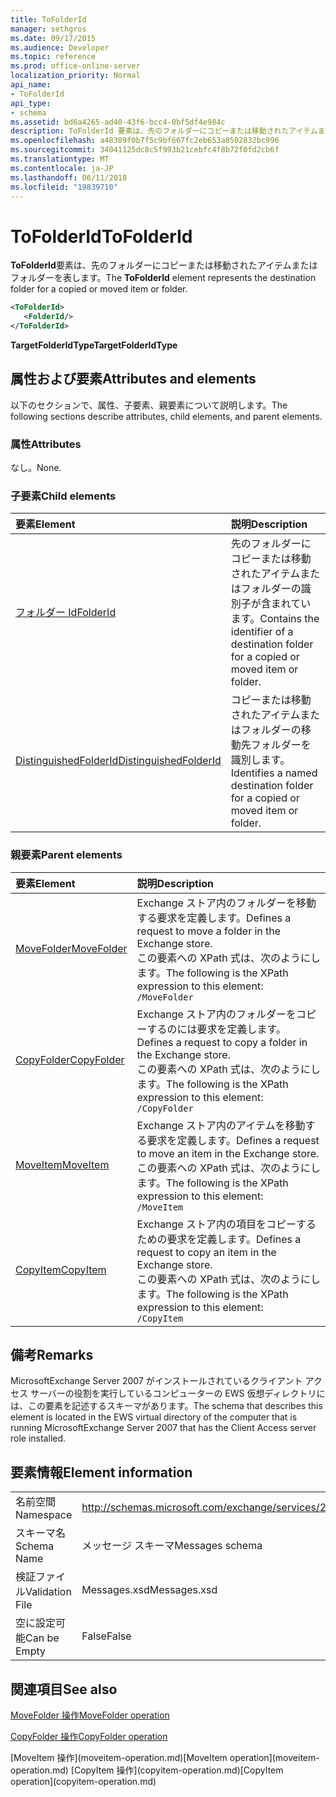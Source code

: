 ```yaml
---
title: ToFolderId
manager: sethgros
ms.date: 09/17/2015
ms.audience: Developer
ms.topic: reference
ms.prod: office-online-server
localization_priority: Normal
api_name:
- ToFolderId
api_type:
- schema
ms.assetid: bd6a4265-ad40-43f6-bcc4-0bf5df4e984c
description: ToFolderId 要素は、先のフォルダーにコピーまたは移動されたアイテムまたはフォルダーを表します。
ms.openlocfilehash: a48309f0b7f5c9bf667fc2eb653a0502832bc996
ms.sourcegitcommit: 34041125dc8c5f993b21cebfc4f8b72f0fd2cb6f
ms.translationtype: MT
ms.contentlocale: ja-JP
ms.lasthandoff: 06/11/2018
ms.locfileid: "19839710"
---
```

# <a name="tofolderid"></a><span data-ttu-id="f2451-103">ToFolderId</span><span class="sxs-lookup"><span data-stu-id="f2451-103">ToFolderId</span></span>

<span data-ttu-id="f2451-104">**ToFolderId**要素は、先のフォルダーにコピーまたは移動されたアイテムまたはフォルダーを表します。</span><span class="sxs-lookup"><span data-stu-id="f2451-104">The **ToFolderId** element represents the destination folder for a copied or moved item or folder.</span></span> 
  
```xml
<ToFolderId>
   <FolderId/>
</ToFolderId>
```

 <span data-ttu-id="f2451-105">**TargetFolderIdType**</span><span class="sxs-lookup"><span data-stu-id="f2451-105">**TargetFolderIdType**</span></span>
## <a name="attributes-and-elements"></a><span data-ttu-id="f2451-106">属性および要素</span><span class="sxs-lookup"><span data-stu-id="f2451-106">Attributes and elements</span></span>

<span data-ttu-id="f2451-107">以下のセクションで、属性、子要素、親要素について説明します。</span><span class="sxs-lookup"><span data-stu-id="f2451-107">The following sections describe attributes, child elements, and parent elements.</span></span>
  
### <a name="attributes"></a><span data-ttu-id="f2451-108">属性</span><span class="sxs-lookup"><span data-stu-id="f2451-108">Attributes</span></span>

<span data-ttu-id="f2451-109">なし。</span><span class="sxs-lookup"><span data-stu-id="f2451-109">None.</span></span>
  
### <a name="child-elements"></a><span data-ttu-id="f2451-110">子要素</span><span class="sxs-lookup"><span data-stu-id="f2451-110">Child elements</span></span>

|<span data-ttu-id="f2451-111">**要素**</span><span class="sxs-lookup"><span data-stu-id="f2451-111">**Element**</span></span>|<span data-ttu-id="f2451-112">**説明**</span><span class="sxs-lookup"><span data-stu-id="f2451-112">**Description**</span></span>|
|:-----|:-----|
|[<span data-ttu-id="f2451-113">フォルダー Id</span><span class="sxs-lookup"><span data-stu-id="f2451-113">FolderId</span></span>](folderid.md) <br/> |<span data-ttu-id="f2451-114">先のフォルダーにコピーまたは移動されたアイテムまたはフォルダーの識別子が含まれています。</span><span class="sxs-lookup"><span data-stu-id="f2451-114">Contains the identifier of a destination folder for a copied or moved item or folder.</span></span>  <br/> |
|[<span data-ttu-id="f2451-115">DistinguishedFolderId</span><span class="sxs-lookup"><span data-stu-id="f2451-115">DistinguishedFolderId</span></span>](distinguishedfolderid.md) <br/> |<span data-ttu-id="f2451-116">コピーまたは移動されたアイテムまたはフォルダーの移動先フォルダーを識別します。</span><span class="sxs-lookup"><span data-stu-id="f2451-116">Identifies a named destination folder for a copied or moved item or folder.</span></span>  <br/> |
   
### <a name="parent-elements"></a><span data-ttu-id="f2451-117">親要素</span><span class="sxs-lookup"><span data-stu-id="f2451-117">Parent elements</span></span>

|<span data-ttu-id="f2451-118">**要素**</span><span class="sxs-lookup"><span data-stu-id="f2451-118">**Element**</span></span>|<span data-ttu-id="f2451-119">**説明**</span><span class="sxs-lookup"><span data-stu-id="f2451-119">**Description**</span></span>|
|:-----|:-----|
|[<span data-ttu-id="f2451-120">MoveFolder</span><span class="sxs-lookup"><span data-stu-id="f2451-120">MoveFolder</span></span>](movefolder.md) <br/> |<span data-ttu-id="f2451-121">Exchange ストア内のフォルダーを移動する要求を定義します。</span><span class="sxs-lookup"><span data-stu-id="f2451-121">Defines a request to move a folder in the Exchange store.</span></span>  <br/> <span data-ttu-id="f2451-122">この要素への XPath 式は、次のようにします。</span><span class="sxs-lookup"><span data-stu-id="f2451-122">The following is the XPath expression to this element:</span></span>  <br/>  `/MoveFolder` <br/> |
|[<span data-ttu-id="f2451-123">CopyFolder</span><span class="sxs-lookup"><span data-stu-id="f2451-123">CopyFolder</span></span>](copyfolder.md) <br/> |<span data-ttu-id="f2451-124">Exchange ストア内のフォルダーをコピーするのには要求を定義します。</span><span class="sxs-lookup"><span data-stu-id="f2451-124">Defines a request to copy a folder in the Exchange store.</span></span>  <br/> <span data-ttu-id="f2451-125">この要素への XPath 式は、次のようにします。</span><span class="sxs-lookup"><span data-stu-id="f2451-125">The following is the XPath expression to this element:</span></span>  <br/>  `/CopyFolder` <br/> |
|[<span data-ttu-id="f2451-126">MoveItem</span><span class="sxs-lookup"><span data-stu-id="f2451-126">MoveItem</span></span>](moveitem.md) <br/> |<span data-ttu-id="f2451-127">Exchange ストア内のアイテムを移動する要求を定義します。</span><span class="sxs-lookup"><span data-stu-id="f2451-127">Defines a request to move an item in the Exchange store.</span></span>  <br/> <span data-ttu-id="f2451-128">この要素への XPath 式は、次のようにします。</span><span class="sxs-lookup"><span data-stu-id="f2451-128">The following is the XPath expression to this element:</span></span>  <br/>  `/MoveItem` <br/> |
|[<span data-ttu-id="f2451-129">CopyItem</span><span class="sxs-lookup"><span data-stu-id="f2451-129">CopyItem</span></span>](copyitem.md) <br/> |<span data-ttu-id="f2451-130">Exchange ストア内の項目をコピーするための要求を定義します。</span><span class="sxs-lookup"><span data-stu-id="f2451-130">Defines a request to copy an item in the Exchange store.</span></span>  <br/> <span data-ttu-id="f2451-131">この要素への XPath 式は、次のようにします。</span><span class="sxs-lookup"><span data-stu-id="f2451-131">The following is the XPath expression to this element:</span></span>  <br/>  `/CopyItem` <br/> |
   
## <a name="remarks"></a><span data-ttu-id="f2451-132">備考</span><span class="sxs-lookup"><span data-stu-id="f2451-132">Remarks</span></span>

<span data-ttu-id="f2451-133">MicrosoftExchange Server 2007 がインストールされているクライアント アクセス サーバーの役割を実行しているコンピューターの EWS 仮想ディレクトリには、この要素を記述するスキーマがあります。</span><span class="sxs-lookup"><span data-stu-id="f2451-133">The schema that describes this element is located in the EWS virtual directory of the computer that is running MicrosoftExchange Server 2007 that has the Client Access server role installed.</span></span>
  
## <a name="element-information"></a><span data-ttu-id="f2451-134">要素情報</span><span class="sxs-lookup"><span data-stu-id="f2451-134">Element information</span></span>

|||
|:-----|:-----|
|<span data-ttu-id="f2451-135">名前空間</span><span class="sxs-lookup"><span data-stu-id="f2451-135">Namespace</span></span>  <br/> |http://schemas.microsoft.com/exchange/services/2006/messages  <br/> |
|<span data-ttu-id="f2451-136">スキーマ名</span><span class="sxs-lookup"><span data-stu-id="f2451-136">Schema Name</span></span>  <br/> |<span data-ttu-id="f2451-137">メッセージ スキーマ</span><span class="sxs-lookup"><span data-stu-id="f2451-137">Messages schema</span></span>  <br/> |
|<span data-ttu-id="f2451-138">検証ファイル</span><span class="sxs-lookup"><span data-stu-id="f2451-138">Validation File</span></span>  <br/> |<span data-ttu-id="f2451-139">Messages.xsd</span><span class="sxs-lookup"><span data-stu-id="f2451-139">Messages.xsd</span></span>  <br/> |
|<span data-ttu-id="f2451-140">空に設定可能</span><span class="sxs-lookup"><span data-stu-id="f2451-140">Can be Empty</span></span>  <br/> |<span data-ttu-id="f2451-141">False</span><span class="sxs-lookup"><span data-stu-id="f2451-141">False</span></span>  <br/> |
   
## <a name="see-also"></a><span data-ttu-id="f2451-142">関連項目</span><span class="sxs-lookup"><span data-stu-id="f2451-142">See also</span></span>



[<span data-ttu-id="f2451-143">MoveFolder 操作</span><span class="sxs-lookup"><span data-stu-id="f2451-143">MoveFolder operation</span></span>](movefolder-operation.md)
  
[<span data-ttu-id="f2451-144">CopyFolder 操作</span><span class="sxs-lookup"><span data-stu-id="f2451-144">CopyFolder operation</span></span>](copyfolder-operation.md)
  
<span data-ttu-id="f2451-145">
  [MoveItem 操作](moveitem-operation.md)</span><span class="sxs-lookup"><span data-stu-id="f2451-145">[MoveItem operation](moveitem-operation.md)</span></span>
  
<span data-ttu-id="f2451-146">
  [CopyItem 操作](copyitem-operation.md)</span><span class="sxs-lookup"><span data-stu-id="f2451-146">[CopyItem operation](copyitem-operation.md)</span></span>

